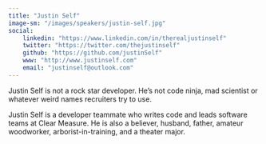 ```yaml
---
title: "Justin Self"
image-sm: "/images/speakers/justin-self.jpg"
social:
    linkedin: "https://www.linkedin.com/in/therealjustinself"
    twitter: "https://twitter.com/thejustinself"
    github: "https://github.com/justinSelf"
    www: "http://www.justinself.com"
    email: "justinself@outlook.com"
---
```



Justin Self is not a rock star developer. He’s not code ninja, mad scientist or whatever
weird names recruiters try to use.

<!--more-->

Justin Self is a developer teammate who writes code
and leads software teams at Clear Measure.
He is also a believer, husband, father, amateur woodworker, arborist-in-training, and a theater major.
